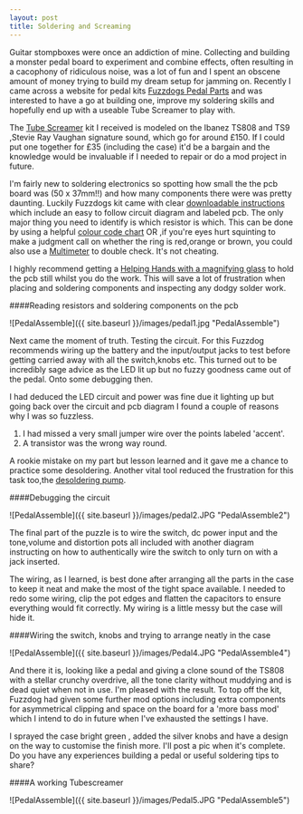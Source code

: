 ```yaml
---
layout: post
title: Soldering and Screaming
---
```


Guitar stompboxes were once an addiction of mine. Collecting and building a monster pedal board to experiment and combine effects, often resulting in a cacophony of ridiculous noise, was a lot of fun and I spent an obscene amount of money trying to build my dream setup for jamming on. Recently I came across a website for pedal kits [Fuzzdogs Pedal Parts](http://shop.pedalparts.co.uk/) and was interested to have a go at building one, improve my soldering skills and hopefully end up with a useable Tube Screamer to play with.  

The [Tube Screamer](http://shop.pedalparts.co.uk/Tube_Screamer_TS808__TS9/p847124_7462506.aspx) kit I received is modeled on  the Ibanez TS808 and TS9 ,Stevie Ray Vaughan signature sound, which go for around £150. If I could put one together for £35 (including the case) it'd be a bargain and the knowledge would be invaluable if I needed to repair or do a mod project in future.  

I'm fairly new to soldering electronics so spotting how small the the pcb board was (50 x 37mm!!) and how many components there were was pretty daunting. Luckily Fuzzdogs kit came with clear [downloadable instructions](http://pedalparts.co.uk/docs/TubeScreamer2.pdf) which include an easy to follow circuit diagram and labeled pcb. The only major thing you need to identify is which resistor is which. This can be done by using a helpful [colour code chart](http://www.digikey.co.uk/en/resources/conversion-calculators/conversion-calculator-resistor-color-code-4-band) OR ,if you're eyes hurt squinting to make a judgment call on whether the ring is red,orange or brown, you could also use a [Multimeter](http://en.wikipedia.org/wiki/Multimeter) to double check. It's not cheating.

I highly recommend getting a [Helping Hands with a magnifying glass](http://www.amazon.co.uk/dp/B00NY8YBAA?psc=1) to hold the pcb still whilst you do the work. This will save a lot of frustration when
placing and soldering components and inspecting any dodgy solder work.

####Reading resistors and soldering components on the pcb

![PedalAssemble]({{ site.baseurl }}/images/pedal1.jpg "PedalAssemble")

Next came the moment of truth. Testing the circuit. For this Fuzzdog recommends wiring up the battery and the input/output jacks to test before getting carried away with all the switch,knobs etc. This turned out to be incredibly sage advice as the LED lit up but no fuzzy goodness came out of the pedal. Onto some debugging then.

I had deduced the LED circuit and power was fine due it lighting up but going back over the circuit and pcb diagram I found a couple of reasons why I was so fuzzless.

1. I had missed a very small jumper wire over the points labeled 'accent'. 
2. A transistor was the wrong way round. 

A rookie mistake on my part but lesson learned and it gave me a chance to practice some desoldering. Another vital tool reduced the frustration for this task too,the [desoldering pump](http://en.wikipedia.org/wiki/Desoldering#Desoldering_pump). 

####Debugging the circuit

![PedalAssemble]({{ site.baseurl }}/images/pedal2.JPG "PedalAssemble2")

The final part of the puzzle is to wire the switch, dc power input and the tone,volume and distortion pots all included with another diagram instructing on how to authentically wire the switch to only turn on with a jack inserted.

The wiring, as I learned, is best done after arranging all the parts in the case to keep it neat and make the most of the tight space available. I needed to redo some wiring, clip the pot edges and flatten the capacitors to ensure everything would fit correctly. My wiring is a little messy but the case will hide it.

####Wiring the switch, knobs and trying to arrange neatly in the case

![PedalAssemble]({{ site.baseurl }}/images/Pedal4.JPG "PedalAssemble4")

And there it is, looking like a pedal and giving a clone sound of the TS808 with a stellar crunchy overdrive, all the tone clarity without muddying and is dead quiet when not in use. I'm pleased with the result. To top off the kit, Fuzzdog had given some further mod options including extra components for asymmetrical clipping and space on the board for a 'more bass mod' which I intend to do in future when I've exhausted the settings I have. 

I sprayed the case bright green , added the silver knobs and have a design on the way to customise the finish more. I'll post a pic when it's complete. Do you have any experiences building a pedal or useful soldering tips to share?

####A working Tubescreamer

![PedalAssemble]({{ site.baseurl }}/images/Pedal5.JPG "PedalAssemble5")

 

